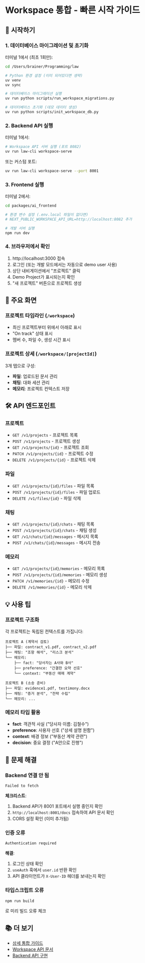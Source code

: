 # Workspace 통합 - 빠른 시작 가이드

## 🚀 시작하기

### 1. 데이터베이스 마이그레이션 및 초기화

터미널 1에서 (최초 1회만):

```bash
cd /Users/brainer/Programming/law

# Python 환경 설정 (이미 되어있다면 생략)
uv venv
uv sync

# 데이터베이스 마이그레이션 실행
uv run python scripts/run_workspace_migrations.py

# 데이터베이스 초기화 (데모 데이터 생성)
uv run python scripts/init_workspace_db.py
```

### 2. Backend API 실행

터미널 1에서:

```bash
# Workspace API 서버 실행 (포트 8082)
uv run law-cli workspace-serve
```

또는 커스텀 포트:

```bash
uv run law-cli workspace-serve --port 8001
```

### 3. Frontend 실행

터미널 2에서:

```bash
cd packages/ai_frontend

# 환경 변수 설정 (.env.local 파일이 없다면)
# NEXT_PUBLIC_WORKSPACE_API_URL=http://localhost:8082 추가

# 개발 서버 실행
npm run dev
```

### 4. 브라우저에서 확인

1. http://localhost:3000 접속
2. 로그인 (또는 개발 모드에서는 자동으로 demo user 사용)
3. 상단 내비게이션에서 "프로젝트" 클릭
4. Demo Project가 표시되는지 확인
5. "새 프로젝트" 버튼으로 프로젝트 생성

## 📁 주요 화면

### 프로젝트 타임라인 (`/workspace`)

- 최신 프로젝트부터 위에서 아래로 표시
- "On track" 상태 표시
- 멤버 수, 파일 수, 생성 시간 표시

### 프로젝트 상세 (`/workspace/[projectId]`)

3개 탭으로 구성:
- **파일**: 업로드된 문서 관리
- **채팅**: 대화 세션 관리
- **메모리**: 프로젝트 컨텍스트 저장

## 🛠️ API 엔드포인트

### 프로젝트

- `GET /v1/projects` - 프로젝트 목록
- `POST /v1/projects` - 프로젝트 생성
- `GET /v1/projects/{id}` - 프로젝트 조회
- `PATCH /v1/projects/{id}` - 프로젝트 수정
- `DELETE /v1/projects/{id}` - 프로젝트 삭제

### 파일

- `GET /v1/projects/{id}/files` - 파일 목록
- `POST /v1/projects/{id}/files` - 파일 업로드
- `DELETE /v1/files/{id}` - 파일 삭제

### 채팅

- `GET /v1/projects/{id}/chats` - 채팅 목록
- `POST /v1/projects/{id}/chats` - 채팅 생성
- `GET /v1/chats/{id}/messages` - 메시지 목록
- `POST /v1/chats/{id}/messages` - 메시지 전송

### 메모리

- `GET /v1/projects/{id}/memories` - 메모리 목록
- `POST /v1/projects/{id}/memories` - 메모리 생성
- `PATCH /v1/memories/{id}` - 메모리 수정
- `DELETE /v1/memories/{id}` - 메모리 삭제

## 💡 사용 팁

### 프로젝트 구조화

각 프로젝트는 독립된 컨텍스트를 가집니다:

```
프로젝트 A (계약서 검토)
├── 파일: contract_v1.pdf, contract_v2.pdf
├── 채팅: "조항 해석", "리스크 분석"
└── 메모리:
    ├── fact: "당사자는 A사와 B사"
    ├── preference: "간결한 요약 선호"
    └── context: "부동산 매매 계약"

프로젝트 B (소송 준비)
├── 파일: evidence1.pdf, testimony.docx
├── 채팅: "증거 분석", "전략 수립"
└── 메모리: ...
```

### 메모리 타입 활용

- **fact**: 객관적 사실 ("당사자 이름: 김철수")
- **preference**: 사용자 선호 ("상세 설명 원함")
- **context**: 배경 정보 ("부동산 계약 관련")
- **decision**: 중요 결정 ("A안으로 진행")

## 🐛 문제 해결

### Backend 연결 안 됨

```
Failed to fetch
```

**체크리스트**:
1. Backend API가 8001 포트에서 실행 중인지 확인
2. `http://localhost:8001/docs` 접속하여 API 문서 확인
3. CORS 설정 확인 (이미 추가됨)

### 인증 오류

```
Authentication required
```

**해결**:
1. 로그인 상태 확인
2. `useAuth` 훅에서 `user.id` 반환 확인
3. API 클라이언트가 `X-User-ID` 헤더를 보내는지 확인

### 타입스크립트 오류

```bash
npm run build
```
로 미리 빌드 오류 체크

## 📚 더 보기

- [상세 통합 가이드](./WORKSPACE_INTEGRATION.md)
- [Workspace API 문서](../../docs/workspace-api-overview.md)
- [Backend API 구현](../legal_tools/workspace/)
